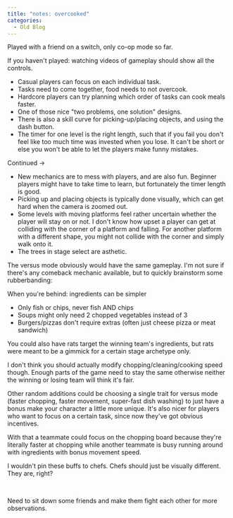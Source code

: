 ```yaml
--- 
title: "notes: overcooked"
categories:
  - Old Blog
---
```

Played with a friend on a switch, only co-op mode so far.

If you haven't played: watching videos of gameplay should show all the controls.
<ul>
	<li>Casual players can focus on each individual task.</li>
	<li>Tasks need to come together, food needs to not overcook.</li>
	<li>Hardcore players can try planning which order of tasks can cook meals faster.</li>
	<li>One of those nice "two problems, one solution" designs.</li>
	<li>There is also a skill curve for picking-up/placing objects, and using the dash button.</li>
	<li>The timer for one level is the right length, such that if you fail you don't feel like too much time was invested when you lose. It can't be short or else you won't be able to let the players make funny mistakes.</li>
</ul>
Continued -&gt;

<!--more-->
<ul>
	<li>New mechanics are to mess with players, and are also fun. Beginner players might have to take time to learn, but fortunately the timer length is good.</li>
	<li>Picking up and placing objects is typically done visually, which can get hard when the camera is zoomed out.</li>
	<li>Some levels with moving platforms feel rather uncertain whether the player will stay on or not. I don't know how upset a player can get at colliding with the corner of a platform and falling. For another platform with a different shape, you might not collide with the corner and simply walk onto it.</li>
	<li>The trees in stage select are asthetic.</li>
</ul>
The versus mode obviously would have the same gameplay. I'm not sure if there's any comeback mechanic available, but to quickly brainstorm some rubberbanding:

When you're behind: ingredients can be simpler
<ul>
	<li>Only fish or chips, never fish AND chips</li>
	<li>Soups might only need 2 chopped vegetables instead of 3</li>
	<li>Burgers/pizzas don't require extras (often just cheese pizza or meat sandwich)</li>
</ul>
You could also have rats target the winning team's ingredients, but rats were meant to be a gimmick for a certain stage archetype only.

I don't think you should actually modify chopping/cleaning/cooking speed though. Enough parts of the game need to stay the same otherwise neither the winning or losing team will think it's fair.

Other random additions could be choosing a single trait for versus mode (faster chopping, faster movement, super-fast dish washing) to just have a bonus make your character a little more unique. It's also nicer for players who want to focus on a certain task, since now they've got obvious incentives.

With that a teammate could focus on the chopping board because they're literally faster at chopping while another teammate is busy running around with ingredients with bonus movement speed.

I wouldn't pin these buffs to chefs. Chefs should just be visually different. They are, right?

&nbsp;

Need to sit down some friends and make them fight each other for more observations.
